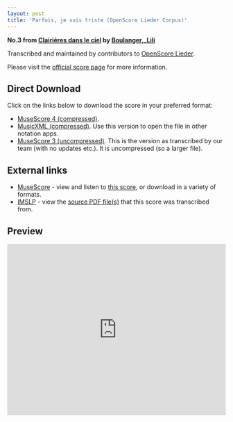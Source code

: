 ```yaml
---
layout: post
title: 'Parfois, je suis triste (OpenScore Lieder Corpus)'
---
```


__No.3 from [Clairières dans le ciel](https://fourscoreandmore.org/openscore/lieder/Boulanger%2C_Lili/Clairi%C3%A8res_dans_le_ciel/) by [Boulanger,_Lili](https://fourscoreandmore.org/openscore/lieder/Boulanger%2C_Lili)__

Transcribed and maintained by contributors to [OpenScore Lieder].

Please visit the [official score page] for more information.

[official score page]: https://musescore.com/openscore-lieder-corpus/scores/5855622
[OpenScore Lieder]: https://musescore.com/openscore-lieder-corpus

## Direct Download

Click on the links below to download the score in your preferred format:
- [MuseScore 4 (compressed)](https://fourscoreandmore.org/openscore/lieder/Boulanger%2C_Lili/Clairi%C3%A8res_dans_le_ciel/03_Parfois%2C_je_suis_triste.mscz).
- [MusicXML (compressed)](https://fourscoreandmore.org/openscore/lieder/Boulanger%2C_Lili/Clairi%C3%A8res_dans_le_ciel/03_Parfois%2C_je_suis_triste.mxl). Use this version to open the file in other notation apps.
- [MuseScore 3 (uncompressed)](https://raw.githubusercontent.com/OpenScore/Lieder/refs/heads/main/scores/Boulanger%2C_Lili/Clairi%C3%A8res_dans_le_ciel/03_Parfois%2C_je_suis_triste/lc5855622.mscx). This is the version as transcribed by our team (with no updates etc.). It is uncompressed (so a larger file).

## External links

- [MuseScore] - view and listen to [this score][MuseScore], or download in a variety of formats.
- [IMSLP] - view the [source PDF file(s)][IMSLP] that this score was transcribed from.

[MuseScore]: https://musescore.com/score/5855622
[IMSLP]: https://imslp.org/wiki/Special:ReverseLookup/25057

## Preview

<iframe width="100%" height="394" src="https://musescore.com/openscore-lieder-corpus/scores/5855622/embed" frameborder="0" allowfullscreen allow="autoplay; fullscreen"></iframe>
